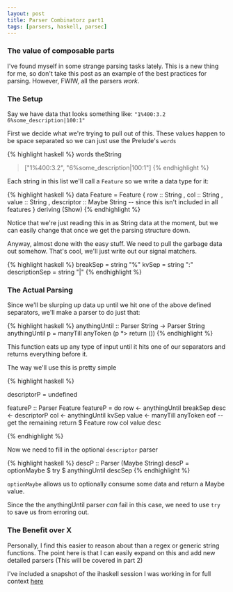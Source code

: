 ```yaml
---
layout: post
title: Parser Combinatorz part1
tags: [parsers, haskell, parsec]
---
```


### The value of composable parts

I've found myself in some strange parsing tasks lately. This is a new thing for
me, so don't take this post as an example of the best practices for parsing.
However, FWIW, all the parsers _work_.

### The Setup

Say we have data that looks something like:
`"1%400:3.2 6%some_description|100:1"`

First we decide what we're trying to pull out of this. These values happen to
be space separated so we can just use the Prelude's `words`

{% highlight haskell %}
words theString
> ["1%400:3.2", "6%some_description|100:1"]
{% endhighlight %}

Each string in this list we'll call a `Feature` so we write a data type for it:

{% highlight haskell %}
data Feature
  = Feature
  { row        :: String
  , col        :: String
  , value      :: String
  , descriptor :: Maybe String  -- since this isn't included in all features
  } deriving (Show)
{% endhighlight %}

Notice that we're just reading this in as String data at the moment, but we can
easily change that once we get the parsing structure down.

Anyway, almost done with the easy stuff. We need to pull the garbage data out somehow.
That's cool, we'll just write out our signal matchers.

{% highlight haskell %}
breakSep = string "%"
kvSep = string ":"
descriptionSep = string "|"
{% endhighlight %}

### The Actual Parsing

Since we'll be slurping up data up until we hit one of the above defined
separators, we'll make a parser to do just that:

{% highlight haskell %}
anythingUntil :: Parser String -> Parser String
anythingUntil p = manyTill anyToken (p *> return ())
{% endhighlight %}

This function eats up any type of input until it hits one of our separators and
returns everything before it.

The way we'll use this is pretty simple

{% highlight haskell %}

descriptorP = undefined

featureP :: Parser Feature
featureP = do
  row <- anythingUntil breakSep
  desc <- descriptorP
  col <- anythingUntil kvSep
  value <- manyTill anyToken eof -- get the remaining
  return $ Feature row col value desc

{% endhighlight %}

Now we need to fill in the optional `descriptor` parser

{% highlight haskell %}
descP :: Parser (Maybe String)
descP = optionMaybe $ try $ anythingUntil descSep
{% endhighlight %}

`optionMaybe` allows us to optionally consume some data and return a Maybe value.

Since the the anythingUntil parser _can_ fail in this case, we need to use
`try` to save us from erroring out.

### The Benefit over X

Personally, I find this easier to reason about than a regex or generic
string functions. The point here is that I can easily expand on this and add
new detailed parsers (This will be covered in part 2)

I've included a snapshot of the ihaskell session I was working in for full context [here](/slides/features_ipynb.html)
